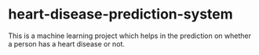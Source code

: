 # heart-disease-prediction-system
This is a machine learning project which helps in the prediction on whether a person has a heart disease or not.
